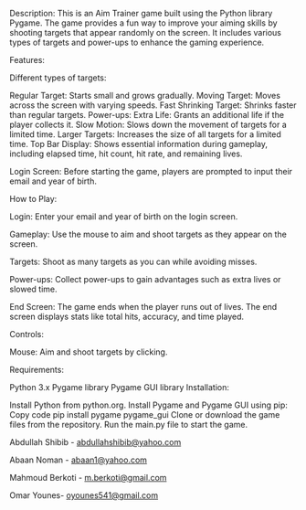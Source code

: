 Description:
This is an Aim Trainer game built using the Python library Pygame. The game provides a fun way to improve your aiming skills by shooting targets that appear randomly on the screen. It includes various types of targets and power-ups to enhance the gaming experience.

Features:

Different types of targets:

Regular Target: Starts small and grows gradually.
Moving Target: Moves across the screen with varying speeds.
Fast Shrinking Target: Shrinks faster than regular targets.
Power-ups:
Extra Life: Grants an additional life if the player collects it.
Slow Motion: Slows down the movement of targets for a limited time.
Larger Targets: Increases the size of all targets for a limited time.
Top Bar Display: Shows essential information during gameplay, including elapsed time, hit count, hit rate, and remaining lives.


Login Screen: Before starting the game, players are prompted to input their email and year of birth.

How to Play:

Login: Enter your email and year of birth on the login screen.

Gameplay: Use the mouse to aim and shoot targets as they appear on the screen.

Targets: Shoot as many targets as you can while avoiding misses.

Power-ups: Collect power-ups to gain advantages such as extra lives or slowed time.

End Screen: The game ends when the player runs out of lives. The end screen displays stats like total hits, accuracy, and time played.

Controls:

Mouse: Aim and shoot targets by clicking.

Requirements:


Python 3.x
Pygame library
Pygame GUI library
Installation:

Install Python from python.org.
Install Pygame and Pygame GUI using pip:
Copy code
pip install pygame pygame_gui
Clone or download the game files from the repository.
Run the main.py file to start the game.

Abdullah Shibib  - abdullahshibib@yahoo.com

Abaan Noman  - abaan1@yahoo.com

Mahmoud Berkoti - m.berkoti@gmail.com

Omar Younes- oyounes541@gmail.com
